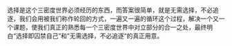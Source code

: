 选择是这个三密度世界必须经历的东西，而答案很简单，就是无需选择，不必追逐，我们会用被我们称作轮回的方式，一遍又一遍的循环这个过程，解决一个又一个课题，使我们真正的熟悉每一个三密度世界中对立部分的合一之处，最终明白“选择即囚禁自己”和”无需选择，不必追逐“的真正用意。